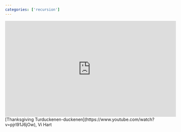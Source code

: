 ```yaml
---
categories: ['recursion']
---
```


<iframe width="560" height="315" src="https://www.youtube.com/embed/pjrI91J6jOw?rel=0" frameborder="0" gesture="media" allow="encrypted-media" allowfullscreen></iframe>
[Thanksgiving Turduckenen-duckenen](https://www.youtube.com/watch?v=pjrI91J6jOw), Vi Hart
